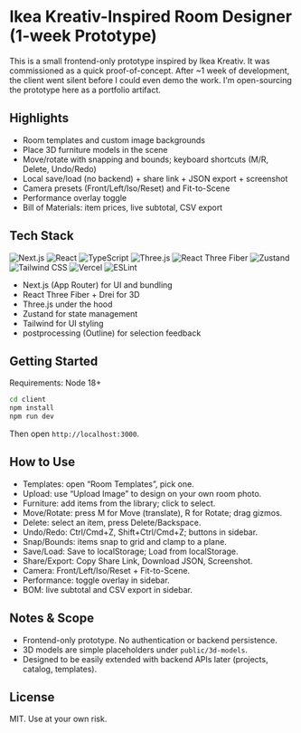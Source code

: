 # Ikea Kreativ-Inspired Room Designer (1-week Prototype)

This is a small frontend-only prototype inspired by Ikea Kreativ. It was commissioned as a quick proof-of-concept. After ~1 week of development, the client went silent before I could even demo the work. I'm open-sourcing the prototype here as a portfolio artifact.

## Highlights
- Room templates and custom image backgrounds
- Place 3D furniture models in the scene
- Move/rotate with snapping and bounds; keyboard shortcuts (M/R, Delete, Undo/Redo)
- Local save/load (no backend) + share link + JSON export + screenshot
- Camera presets (Front/Left/Iso/Reset) and Fit-to-Scene
- Performance overlay toggle
- Bill of Materials: item prices, live subtotal, CSV export

## Tech Stack

<p align="left">
  <img alt="Next.js" src="https://img.shields.io/badge/Next.js-000?logo=next.js&logoColor=fff" />
  <img alt="React" src="https://img.shields.io/badge/React-20232A?logo=react&logoColor=61DAFB" />
  <img alt="TypeScript" src="https://img.shields.io/badge/TypeScript-3178C6?logo=typescript&logoColor=fff" />
  <img alt="Three.js" src="https://img.shields.io/badge/Three.js-000000?logo=three.js&logoColor=white" />
  <img alt="React Three Fiber" src="https://img.shields.io/badge/React%20Three%20Fiber-000?logo=react&logoColor=61DAFB" />
  <img alt="Zustand" src="https://img.shields.io/badge/Zustand-000?logo=react&logoColor=white" />
  <img alt="Tailwind CSS" src="https://img.shields.io/badge/Tailwind_CSS-38B2AC?logo=tailwind-css&logoColor=white" />
  <img alt="Vercel" src="https://img.shields.io/badge/Vercel-000?logo=vercel&logoColor=white" />
  <img alt="ESLint" src="https://img.shields.io/badge/ESLint-4B32C3?logo=eslint&logoColor=white" />
</p>

- Next.js (App Router) for UI and bundling
- React Three Fiber + Drei for 3D
- Three.js under the hood
- Zustand for state management
- Tailwind for UI styling
- postprocessing (Outline) for selection feedback

## Getting Started

Requirements: Node 18+

```bash
cd client
npm install
npm run dev
```

Then open `http://localhost:3000`.

## How to Use
- Templates: open “Room Templates”, pick one.
- Upload: use “Upload Image” to design on your own room photo.
- Furniture: add items from the library; click to select.
- Move/Rotate: press M for Move (translate), R for Rotate; drag gizmos.
- Delete: select an item, press Delete/Backspace.
- Undo/Redo: Ctrl/Cmd+Z, Shift+Ctrl/Cmd+Z; buttons in sidebar.
- Snap/Bounds: items snap to grid and clamp to a plane.
- Save/Load: Save to localStorage; Load from localStorage.
- Share/Export: Copy Share Link, Download JSON, Screenshot.
- Camera: Front/Left/Iso/Reset + Fit-to-Scene.
- Performance: toggle overlay in sidebar.
- BOM: live subtotal and CSV export in sidebar.

## Notes & Scope
- Frontend-only prototype. No authentication or backend persistence.
- 3D models are simple placeholders under `public/3d-models`.
- Designed to be easily extended with backend APIs later (projects, catalog, templates).

## License
MIT. Use at your own risk.
